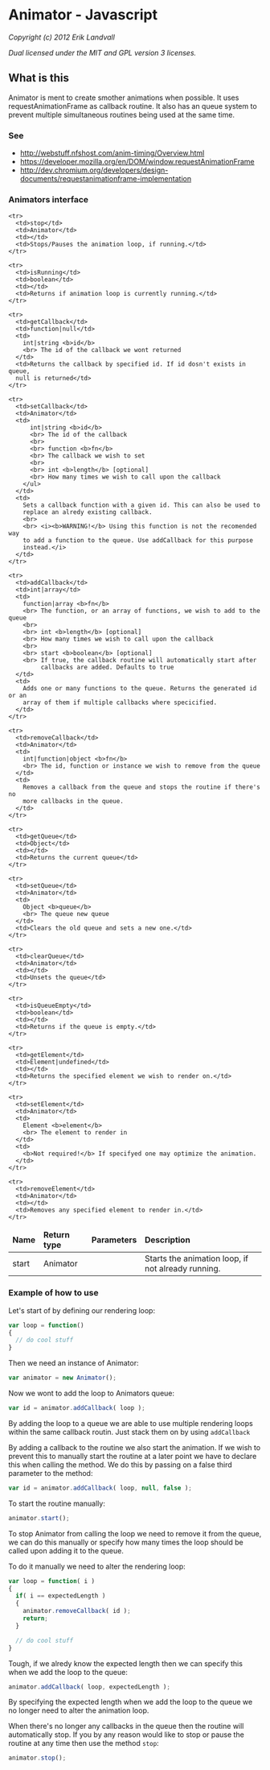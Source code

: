 # Animator - Javascript

*Copyright (c) 2012 Erik Landvall*

*Dual licensed under the MIT and GPL version 3 licenses.*

## What is this
Animator is ment to create smother animations when possible.
It uses requestAnimationFrame as callback routine. 
It also has an queue system to prevent multiple simultaneous routines being used
at the same time.

### See
* http://webstuff.nfshost.com/anim-timing/Overview.html
* https://developer.mozilla.org/en/DOM/window.requestAnimationFrame
* http://dev.chromium.org/developers/design-documents/requestanimationframe-implementation

### Animators interface

<table>
  <thead>
    <tr>
      <td><b>Name</b></td>
      <td><b>Return type</b></td>
      <td><b>Parameters</b></td>
      <td><b>Description</b></td>
    </tr>
  </thead>

  <tbody>
    <tr>
      <td>start</td>
      <td>Animator</td>
      <td></td>
      <td>Starts the animation loop, if not already running.</td>
    </tr>

    <tr>
      <td>stop</td>
      <td>Animator</td>
      <td></td>
      <td>Stops/Pauses the animation loop, if running.</td>
    </tr>

    <tr>
      <td>isRunning</td>
      <td>boolean</td>
      <td></td>
      <td>Returns if animation loop is currently running.</td>
    </tr>

    <tr>
      <td>getCallback</td>
      <td>function|null</td>
      <td>
        int|string <b>id</b>
        <br> The id of the callback we wont returned
      </td>
      <td>Returns the callback by specified id. If id dosn't exists in queue,
      null is returned</td>
    </tr>

    <tr>
      <td>setCallback</td>
      <td>Animator</td>
      <td>
          int|string <b>id</b>
          <br> The id of the callback
          <br>
          <br> function <b>fn</b>
          <br> The callback we wish to set
          <br>
          <br> int <b>length</b> [optional]
          <br> How many times we wish to call upon the callback
        </ul>
      </td>
      <td>
        Sets a callback function with a given id. This can also be used to 
        replace an alredy existing callback.
        <br> 
        <br> <i><b>WARNING!</b> Using this function is not the recomended way
        to add a function to the queue. Use addCallback for this purpose
        instead.</i>
      </td>
    </tr>

    <tr>
      <td>addCallback</td>
      <td>int|array</td>
      <td>
        function|array <b>fn</b>
        <br> The function, or an array of functions, we wish to add to the queue
        <br> 
        <br> int <b>length</b> [optional]
        <br> How many times we wish to call upon the callback
        <br> 
        <br> start <b>boolean</b> [optional]
        <br> If true, the callback routine will automatically start after
             callbacks are added. Defaults to true
      </td>
      <td>
        Adds one or many functions to the queue. Returns the generated id or an
        array of them if multiple callbacks where specicified.
      </td>
    </tr>

    <tr>
      <td>removeCallback</td>
      <td>Animator</td>
      <td>
        int|function|object <b>fn</b>
        <br> The id, function or instance we wish to remove from the queue
      </td>
      <td>
        Removes a callback from the queue and stops the routine if there's no
        more callbacks in the queue.
      </td>
    </tr>

    <tr>
      <td>getQueue</td>
      <td>Object</td>
      <td></td>
      <td>Returns the current queue</td>
    </tr>

    <tr>
      <td>setQueue</td>
      <td>Animator</td>
      <td>
        Object <b>queue</b>
        <br> The queue new queue
      </td>
      <td>Clears the old queue and sets a new one.</td>
    </tr>

    <tr>
      <td>clearQueue</td>
      <td>Animator</td>
      <td></td>
      <td>Unsets the queue</td>
    </tr>

    <tr>
      <td>isQueueEmpty</td>
      <td>boolean</td>
      <td></td>
      <td>Returns if the queue is empty.</td>
    </tr>

    <tr>
      <td>getElement</td>
      <td>Element|undefined</td>
      <td></td>
      <td>Returns the specified element we wish to render on.</td>
    </tr>

    <tr>
      <td>setElement</td>
      <td>Animator</td>
      <td>
        Element <b>element</b>
        <br> The element to render in
      </td>
      <td>
        <b>Not required!</b> If specifyed one may optimize the animation.
      </td>
    </tr>

    <tr>
      <td>removeElement</td>
      <td>Animator</td>
      <td></td>
      <td>Removes any specified element to render in.</td>
    </tr>
  </tbody>
</table>

### Example of how to use

Let's start of by defining our rendering loop:
```javascript
var loop = function()
{
  // do cool stuff
}
```
Then we need an instance of Animator:
```javascript
var animator = new Animator();
```
Now we wont to add the loop to Animators queue: 
```javascript
var id = animator.addCallback( loop );
```
By adding the loop to a queue we are able to use multiple rendering loops
within the same callback routin. Just stack them on by using `addCallback`

By adding a callback to the routine we also start the animation. If we wish to 
prevent this to manually start the routine at a later point we have to declare 
this when calling the method. We do this by passing on a false third parameter 
to the method:
```javascript
var id = animator.addCallback( loop, null, false );
```
To start the routine manually:
```javascript
animator.start();
```
To stop Animator from calling the loop we need to remove it from the queue, we 
can do this manually or specify how many times the loop should be called upon 
adding it to the queue.

To do it manually we need to alter the rendering loop:
```javascript
var loop = function( i )
{
  if( i == expectedLength )
  {
    animator.removeCallback( id );
    return;
  }

  // do cool stuff
}
```
Tough, if we alredy know the expected length then we can specify this when we
add the loop to the queue:
```javascript
animator.addCallback( loop, expectedLength );
```
By specifying the expected length when we add the loop to the queue we no 
longer need to alter the animation loop.

When there's no longer any callbacks in the queue then the routine will
automatically stop. If you by any reason would like to stop or pause the
routine at any time then use the method `stop`:
```javascript
animator.stop();
```